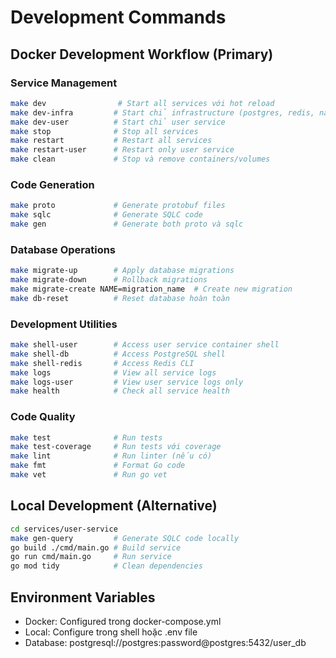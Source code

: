 # Development Commands

## Docker Development Workflow (Primary)

### Service Management
```bash
make dev                # Start all services với hot reload
make dev-infra         # Start chỉ infrastructure (postgres, redis, nats)  
make dev-user          # Start chỉ user service
make stop              # Stop all services
make restart           # Restart all services
make restart-user      # Restart only user service
make clean             # Stop và remove containers/volumes
```

### Code Generation
```bash
make proto             # Generate protobuf files
make sqlc              # Generate SQLC code
make gen               # Generate both proto và sqlc
```

### Database Operations
```bash
make migrate-up        # Apply database migrations
make migrate-down      # Rollback migrations
make migrate-create NAME=migration_name  # Create new migration
make db-reset          # Reset database hoàn toàn
```

### Development Utilities
```bash
make shell-user        # Access user service container shell
make shell-db          # Access PostgreSQL shell
make shell-redis       # Access Redis CLI
make logs              # View all service logs
make logs-user         # View user service logs only
make health            # Check all service health
```

### Code Quality
```bash
make test              # Run tests
make test-coverage     # Run tests với coverage
make lint              # Run linter (nếu có)
make fmt               # Format Go code
make vet               # Run go vet
```

## Local Development (Alternative)
```bash
cd services/user-service
make gen-query         # Generate SQLC code locally
go build ./cmd/main.go # Build service
go run cmd/main.go     # Run service
go mod tidy            # Clean dependencies
```

## Environment Variables
- Docker: Configured trong docker-compose.yml
- Local: Configure trong shell hoặc .env file
- Database: postgresql://postgres:password@postgres:5432/user_db
